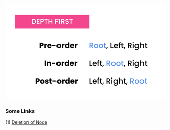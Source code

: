 <img src="https://github.com/neelbavarva/Java/blob/main/Z_Images/Traversing.png" />

### Some Links

<p>(1) <a href="https://practice.geeksforgeeks.org/problems/delete-nodes-greater-than-k/1/?track=ppc-bst&batchId=221">Deletion of Node</a> </p>


